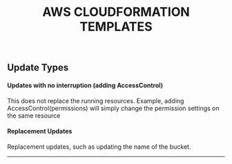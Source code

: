 <h1 align="center">AWS CLOUDFORMATION TEMPLATES</h1>
<br />
<h2>Update Types</h2>

<h4>Updates with no interruption (adding AccessControl)</h4>
<p>This does not replace the running resources. Example, adding AccessControl(permissions) will simply change the permission settings on the same resource</p>

<h4>Replacement Updates</h4>
<p>Replacement updates, such as updating the name of the bucket.</p>

<hr />